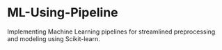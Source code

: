 # ML-Using-Pipeline
Implementing Machine Learning pipelines for streamlined preprocessing and modeling using Scikit-learn.   
